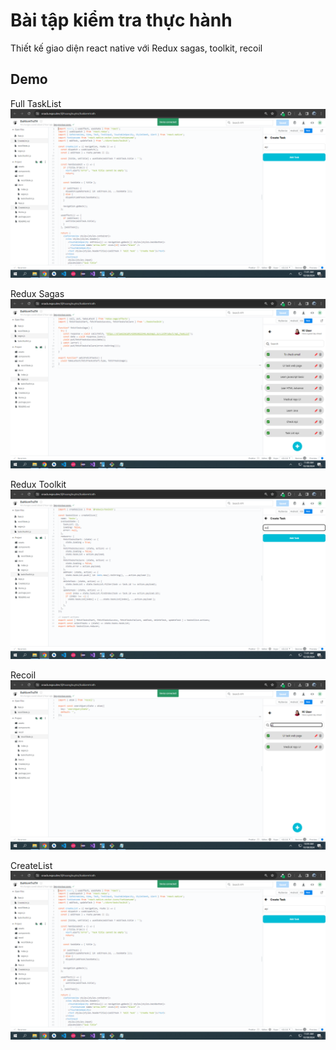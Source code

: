 
# Bài tập kiểm tra thực hành

Thiết kế giao diện react native với Redux sagas, toolkit, recoil

## Demo

Full TaskList
![Demo](https://github.com/hoanghuytoi/HoangHuyToi_21004305_THNhom3_ReactNative/blob/main/BTKiemTraTH/demo/CreateList.PNG?raw=true)

Redux Sagas
![Demo](https://github.com/hoanghuytoi/HoangHuyToi_21004305_THNhom3_ReactNative/blob/main/BTKiemTraTH/demo/Sagas.PNG?raw=true)

Redux Toolkit
![Demo](https://github.com/hoanghuytoi/HoangHuyToi_21004305_THNhom3_ReactNative/blob/main/BTKiemTraTH/demo/ToolKit.PNG?raw=true)

Recoil
![Demo](https://github.com/hoanghuytoi/HoangHuyToi_21004305_THNhom3_ReactNative/blob/main/BTKiemTraTH/demo/Recoil.PNG?raw=true)

CreateList
![Demo](https://github.com/hoanghuytoi/HoangHuyToi_21004305_THNhom3_ReactNative/blob/main/BTKiemTraTH/demo/CreateList.PNG?raw=true)


